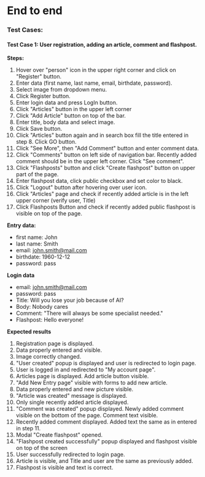# End to end

### Test Cases:

#### Test Case 1: User registration, adding an article, comment and flashpost.

**Steps:**
1. Hover over "person" icon in the upper right corner and click on "Register" button.
2. Enter data (first name, last name, email, birthdate, password).
3. Select image from dropdown menu.
4. Click Register button.
5. Enter login data and press LogIn button.
6. Click "Articles" button in the upper left corner
7. Click "Add Article" button on top of the bar.
8. Enter title, body data and select image.
9. Click Save button.
10. Click "Articles" button again and in search box fill the title entered in step 8. Click GO button.
11. Click "See More", then "Add Comment" button and enter comment data.
12. Click "Comments" button on left side of navigation bar. Recently added comment should be in the upper left corner. Click "See comment".
13. Click "Flashposts" button and click "Create flashpost" button on upper part of the page.
14. Enter flashpost data, click public checkbox and set color to black.
15. Click "Logout" button after hovering over user icon.
16. Click "Articles" page and check if recently added article is in the left upper corner (verify user, Title)
17. Click Flashposts Button and check if recently added public flashpost is visible on top of the page.

**Entry data:**
- first name: John
- last name: Smith
- email: john.smith@mail.com
- birthdate: 1960-12-12
- password: pass

**Login data**
- email: john.smith@mail.com
- password: pass
- Title: Will you lose your job because of AI?
- Body: Nobody cares
- Comment: "There will always be some specialist needed."
- Flashpost: Hello everyone!

**Expected results**

1. Registration page is displayed.
2. Data properly entered and visible.
3. Image correctly changed.
4. "User created" popup is displayed and user is redirected to login page.
5. User is logged in and redirected to "My account page".
6. Articles page is displayed. Add article button visible.
7. "Add New Entry page" visible with forms to add new article.
8. Data properly entered and new picture visible.
9. "Article was created" message is displayed.
10. Only single recently added article displayed.
11. "Comment was created" popup displayed. Newly added comment visible on the bottom of the page. Comment text visible.
12. Recently added comment displayed. Added text the same as in entered in step 11.
13. Modal "Create flashpost" opened.
14. "Flashpost created successfully" popup displayed and flashpost visible on top of the screen
15. User successfully redirected to login page.
16. Article is visible, and Title and user are the same as previously added.
17. Flashpost is visible and text is correct.